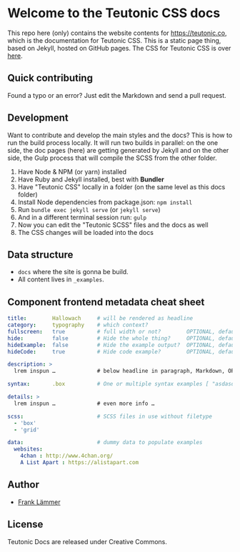 # Welcome to the Teutonic CSS docs

This repo here (only) contains the website contents for https://teutonic.co, which is the documentation for Teutonic CSS. This is a static page thing, based on Jekyll, hosted on GitHub pages. The CSS for Teutonic CSS is over [here](https://github.com/fortrabbit/teutonic-css/).

## Quick contributing

Found a typo or an error? Just edit the Markdown and send a pull request.

## Development

Want to contribute and develop the main styles and the docs? This is how to run the build process locally. It will run two builds in parallel: on the one side, the doc pages (here) are getting generated by Jekyll and on the other side, the Gulp process that will compile the SCSS from the other folder.

1. Have Node & NPM (or yarn) installed
2. Have Ruby and Jekyll installed, best with **Bundler**
2. Have "Teutonic CSS" locally in a folder (on the same level as this docs folder)
3. Install Node dependencies from package.json: `npm install`
4. Run `bundle exec jekyll serve` (or `jekyll serve`)
5. And in a different terminal session run: `gulp`
6. Now you can edit the "Teutonic SCSS" files and the docs as well
7. The CSS changes will be loaded into the docs



## Data structure

* `docs` where the site is gonna be build.
 * All content lives in `_examples`.

## Component frontend metadata cheat sheet

```yml
title:        Hallowach     # will be rendered as headline
category:     typography    # which context?
fullscreen:   true          # full width or not?        OPTIONAL, default false
hide:         false         # Hide the whole thing?     OPTIONAL, default false
hideExample:  false         # Hide the example output?  OPTIONAL, default false
hideCode:     true          # Hide code example?        OPTIONAL, default false

description: >
  lrem inspun …             # below headline in paragraph, Markdown, OPTIONAL

syntax:       .box          # One or multiple syntax examples [ "asdasd", "dsdaasd"]

details: >
  lrem inspun …             # even more info …

scss:                       # SCSS files in use without filetype
  - 'box'
  - 'grid'

data:                       # dummy data to populate examples
  websites:
    4chan : http://www.4chan.org/
    A List Apart : https://alistapart.com
```

## Author

* [Frank Lämmer](https://twitter.com/frank_laemmer)


## License

Teutonic Docs are released under Creative Commons.